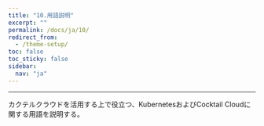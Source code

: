 ```yaml
---
title: "10.用語説明"
excerpt: ""
permalink: /docs/ja/10/
redirect_from:
  - /theme-setup/
toc: false
toc_sticky: false
sidebar:
  nav: "ja"
---
```



---

カクテルクラウドを活用する上で役立つ、KubernetesおよびCocktail Cloudに関する用語を説明する。


